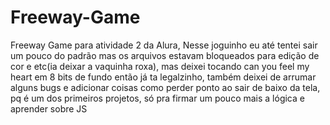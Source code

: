 # Freeway-Game
Freeway Game para atividade 2 da Alura,
Nesse joguinho eu até tentei sair um pouco do padrão mas os arquivos estavam bloqueados para edição de cor e etc(ia deixar a vaquinha roxa), mas deixei tocando can you feel my heart em 8 bits de fundo então já ta legalzinho, também deixei de arrumar alguns bugs e adicionar coisas como perder ponto ao sair de baixo da tela, pq é um dos primeiros projetos, só pra firmar um pouco mais a lógica e aprender sobre JS
